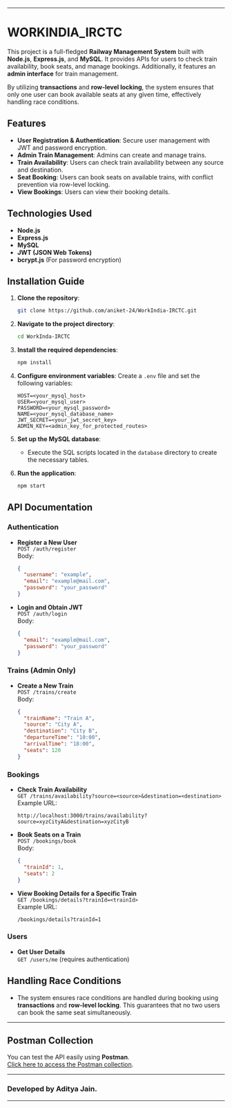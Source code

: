 
---

# WORKINDIA_IRCTC

This project is a full-fledged **Railway Management System** built with **Node.js**, **Express.js**, and **MySQL**. It provides APIs for users to check train availability, book seats, and manage bookings. Additionally, it features an **admin interface** for train management.

By utilizing **transactions** and **row-level locking**, the system ensures that only one user can book available seats at any given time, effectively handling race conditions.

## Features

- **User Registration & Authentication**: Secure user management with JWT and password encryption.
- **Admin Train Management**: Admins can create and manage trains.
- **Train Availability**: Users can check train availability between any source and destination.
- **Seat Booking**: Users can book seats on available trains, with conflict prevention via row-level locking.
- **View Bookings**: Users can view their booking details.

## Technologies Used

- **Node.js**
- **Express.js**
- **MySQL**
- **JWT (JSON Web Tokens)**
- **bcrypt.js** (For password encryption)

## Installation Guide

1. **Clone the repository**:
   ```bash
   git clone https://github.com/aniket-24/WorkIndia-IRCTC.git
   ```
   
2. **Navigate to the project directory**:
   ```bash
   cd WorkInda-IRCTC
   ```

3. **Install the required dependencies**:
   ```bash
   npm install
   ```

4. **Configure environment variables**:
   Create a `.env` file and set the following variables:
   ```plaintext
   HOST=<your_mysql_host>
   USER=<your_mysql_user>
   PASSWORD=<your_mysql_password>
   NAME=<your_mysql_database_name>
   JWT_SECRET=<your_jwt_secret_key>
   ADMIN_KEY=<admin_key_for_protected_routes>
   ```

5. **Set up the MySQL database**:
   - Execute the SQL scripts located in the `database` directory to create the necessary tables.

6. **Run the application**:
   ```bash
   npm start
   ```

## API Documentation

### Authentication

- **Register a New User**  
  `POST /auth/register`  
  Body:
  ```json
  {
    "username": "example",
    "email": "example@mail.com",
    "password": "your_password"
  }
  ```

- **Login and Obtain JWT**  
  `POST /auth/login`  
  Body:
  ```json
  {
    "email": "example@mail.com",
    "password": "your_password"
  }
  ```

### Trains (Admin Only)

- **Create a New Train**  
  `POST /trains/create`  
  Body:
  ```json
  {
    "trainName": "Train A",
    "source": "City A",
    "destination": "City B",
    "departureTime": "10:00",
    "arrivalTime": "18:00",
    "seats": 120
  }
  ```

### Bookings

- **Check Train Availability**  
  `GET /trains/availability?source=<source>&destination=<destination>`  
  Example URL:
  ```
  http://localhost:3000/trains/availability?source=xyzCityA&destination=xyzCityB
  ```

- **Book Seats on a Train**  
  `POST /bookings/book`  
  Body:
  ```json
  {
    "trainId": 1,
    "seats": 2
  }
  ```

- **View Booking Details for a Specific Train**  
  `GET /bookings/details?trainId=<trainId>`  
  Example URL:
  ```
  /bookings/details?trainId=1
  ```

### Users

- **Get User Details**  
  `GET /users/me` (requires authentication)  

## Handling Race Conditions

- The system ensures race conditions are handled during booking using **transactions** and **row-level locking**. This guarantees that no two users can book the same seat simultaneously.

---

## Postman Collection

You can test the API easily using **Postman**.  
[Click here to access the Postman collection](https://www.postman.com/aditya0306/workindia/collection/lhpb5k1/workindia-irctc-aditya?action=share&creator=37893550).


---

### Developed by **Aditya Jain**.

---

